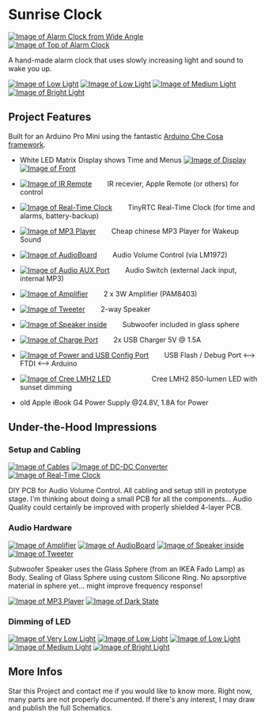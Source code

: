 Sunrise Clock
=============

[![Image of Alarm Clock from Wide Angle][i_wide]][wide]        
[![Image of Top of Alarm Clock][i_top]][top]

A hand-made alarm clock that uses slowly increasing light and sound to wake you up.

[![Image of Low Light][i_li4]][li4] 
[![Image of Low Light][i_li6]][li6] 
[![Image of Medium Light][i_li10]][li10] 
[![Image of Bright Light][i_li23]][li23]

## Project Features

Built for an Arduino Pro Mini using the fantastic [Arduino Che Cosa framework](http://github.com/mikaelpatel/Cosa).

  - White LED Matrix Display shows Time and Menus
   [![Image of Display][i_disp]][disp]    
   [![Image of Front][i_front]][front]

  - [![Image of IR Remote][i_remote]][remote]        IR recevier, Apple Remote (or others) for control

  - [![Image of Real-Time Clock][i_rtc]][rtc]        TinyRTC Real-Time Clock (for time and alarms, battery-backup)
  
  - [![Image of MP3 Player][i_mp3]][mp3]        Cheap chinese MP3 Player for Wakeup Sound

  - [![Image of AudioBoard][i_AudioBoard]][AudioBoard]        Audio Volume Control (via LM1972)

  - [![Image of Audio AUX Port][i_audio]][audio]        Audio Switch (external Jack input, internal MP3)

  - [![Image of Amplifier][i_amplifier]][amplifier]        2 x 3W Amplifier (PAM8403)

  - [![Image of Tweeter][i_tweeter]][tweeter]        2-way Speaker
  - [![Image of Speaker inside][i_speaker_inside]][speaker_inside]        Subwoofer included in glass sphere
 
  - [![Image of Charge Port][i_charge]][charge]        2x USB Charger 5V @ 1.5A

  - [![Image of Power and USB Config Port][i_power]][power]        USB Flash / Debug Port <--> FTDI <--> Arduino

  - [![Image of Cree LMH2 LED][i_cree_led]][cree_led]                     Cree LMH2 850-lumen LED with sunset dimming

  - old Apple iBook G4 Power Supply @24.8V, 1.8A for Power


## Under-the-Hood Impressions

### Setup and Cabling
[![Image of Cables][i_cables]][cables]
[![Image of DC-DC Converter][i_dc-dc-conv]][dc-dc-conv]
[![Image of Real-Time Clock][i_rtc]][rtc]

DIY PCB for Audio Volume Control. All cabling and setup still in prototype stage. I'm thinking about doing a small PCB for all the components... Audio Quality could certainly be improved with properly shielded 4-layer PCB.

### Audio Hardware
[![Image of Amplifier][i_amplifier]][amplifier]
[![Image of AudioBoard][i_AudioBoard]][AudioBoard]
[![Image of Speaker inside][i_speaker_inside]][speaker_inside]
[![Image of Tweeter][i_tweeter1]][tweeter1]

Subwoofer Speaker uses the Glass Sphere (from an IKEA Fado Lamp) as Body. Sealing of Glass Sphere using custom Silicone Ring. No apsorptive material in sphere yet... might improve frequency response!

[![Image of MP3 Player][i_mp3]][mp3]
[![Image of Dark State][i_dark]][dark]

### Dimming of LED
[![Image of Very Low Light][i_li4]][li4]
[![Image of Low Light][i_li5]][li5]
[![Image of Low Light][i_li6]][li6]
[![Image of Medium Light][i_li10]][li10]
[![Image of Bright Light][i_li23]][li23]

## More Infos
Star this Project and contact me if you would like to know more. Right now, many parts are not properly documented. If there's any interest, I may draw and publish the full Schematics.

[i_amplifier]: https://raw.githubusercontent.com/dgschwend/sunrise-clock/master/Documentation/Photos/Thumbs/amplifier.jpg
[amplifier]: https://github.com/dgschwend/sunrise-clock/blob/master/Documentation/Photos/amplifier.jpg
[i_audio]: https://raw.githubusercontent.com/dgschwend/sunrise-clock/master/Documentation/Photos/Thumbs/audio.jpg
[audio]: https://github.com/dgschwend/sunrise-clock/blob/master/Documentation/Photos/audio.jpg
[i_AudioBoard]: https://raw.githubusercontent.com/dgschwend/sunrise-clock/master/Documentation/Photos/Thumbs/AudioBoard.jpg
[AudioBoard]: https://github.com/dgschwend/sunrise-clock/blob/master/Documentation/Photos/AudioBoard.jpg
[i_cables]: https://raw.githubusercontent.com/dgschwend/sunrise-clock/master/Documentation/Photos/Thumbs/cables.jpg
[cables]: https://github.com/dgschwend/sunrise-clock/blob/master/Documentation/Photos/cables.jpg
[i_charge]: https://raw.githubusercontent.com/dgschwend/sunrise-clock/master/Documentation/Photos/Thumbs/charge.jpg
[charge]: https://github.com/dgschwend/sunrise-clock/blob/master/Documentation/Photos/charge.jpg
[i_cree_led]: https://raw.githubusercontent.com/dgschwend/sunrise-clock/master/Documentation/Photos/Thumbs/cree_led.jpg
[cree_led]: https://github.com/dgschwend/sunrise-clock/blob/master/Documentation/Photos/cree_led.jpg
[i_dark]: https://raw.githubusercontent.com/dgschwend/sunrise-clock/master/Documentation/Photos/Thumbs/dark.jpg
[dark]: https://github.com/dgschwend/sunrise-clock/blob/master/Documentation/Photos/dark.jpg
[i_dc-dc-conv]: https://raw.githubusercontent.com/dgschwend/sunrise-clock/master/Documentation/Photos/Thumbs/dc-dc-conv.jpg
[dc-dc-conv]: https://github.com/dgschwend/sunrise-clock/blob/master/Documentation/Photos/dc-dc-conv.jpg
[i_disp]: https://raw.githubusercontent.com/dgschwend/sunrise-clock/master/Documentation/Photos/Thumbs/disp.jpg
[disp]: https://github.com/dgschwend/sunrise-clock/blob/master/Documentation/Photos/disp.jpg
[i_front]: https://raw.githubusercontent.com/dgschwend/sunrise-clock/master/Documentation/Photos/Thumbs/front.jpg
[front]: https://github.com/dgschwend/sunrise-clock/blob/master/Documentation/Photos/front.jpg
[i_li4]: https://raw.githubusercontent.com/dgschwend/sunrise-clock/master/Documentation/Photos/Thumbs/li4.jpg
[li4]: https://github.com/dgschwend/sunrise-clock/blob/master/Documentation/Photos/li4.jpg
[i_li5]: https://raw.githubusercontent.com/dgschwend/sunrise-clock/master/Documentation/Photos/Thumbs/li5.jpg
[li5]: https://github.com/dgschwend/sunrise-clock/blob/master/Documentation/Photos/li5.jpg
[i_li6]: https://raw.githubusercontent.com/dgschwend/sunrise-clock/master/Documentation/Photos/Thumbs/li6.jpg
[li6]: https://github.com/dgschwend/sunrise-clock/blob/master/Documentation/Photos/li6.jpg
[i_li10]: https://raw.githubusercontent.com/dgschwend/sunrise-clock/master/Documentation/Photos/Thumbs/li10.jpg
[li10]: https://github.com/dgschwend/sunrise-clock/blob/master/Documentation/Photos/li10.jpg
[i_li23]: https://raw.githubusercontent.com/dgschwend/sunrise-clock/master/Documentation/Photos/Thumbs/li23.jpg
[li23]: https://github.com/dgschwend/sunrise-clock/blob/master/Documentation/Photos/li23.jpg
[i_mp3]: https://raw.githubusercontent.com/dgschwend/sunrise-clock/master/Documentation/Photos/Thumbs/mp3.jpg
[mp3]: https://github.com/dgschwend/sunrise-clock/blob/master/Documentation/Photos/mp3.jpg
[i_power]: https://raw.githubusercontent.com/dgschwend/sunrise-clock/master/Documentation/Photos/Thumbs/power.jpg
[power]: https://github.com/dgschwend/sunrise-clock/blob/master/Documentation/Photos/power.jpg
[i_remote]: https://raw.githubusercontent.com/dgschwend/sunrise-clock/master/Documentation/Photos/Thumbs/remote.jpg
[remote]: https://github.com/dgschwend/sunrise-clock/blob/master/Documentation/Photos/remote.jpg
[i_rtc]: https://raw.githubusercontent.com/dgschwend/sunrise-clock/master/Documentation/Photos/Thumbs/rtc.jpg
[rtc]: https://github.com/dgschwend/sunrise-clock/blob/master/Documentation/Photos/rtc.jpg
[i_speaker_inside]: https://raw.githubusercontent.com/dgschwend/sunrise-clock/master/Documentation/Photos/Thumbs/speaker_inside.jpg
[speaker_inside]: https://github.com/dgschwend/sunrise-clock/blob/master/Documentation/Photos/speaker_inside.jpg
[i_top]: https://raw.githubusercontent.com/dgschwend/sunrise-clock/master/Documentation/Photos/Thumbs/top.jpg
[top]: https://github.com/dgschwend/sunrise-clock/blob/master/Documentation/Photos/top.jpg
[i_tweeter]: https://raw.githubusercontent.com/dgschwend/sunrise-clock/master/Documentation/Photos/Thumbs/tweeter.jpg
[tweeter]: https://github.com/dgschwend/sunrise-clock/blob/master/Documentation/Photos/tweeter.jpg
[i_tweeter1]: https://raw.githubusercontent.com/dgschwend/sunrise-clock/master/Documentation/Photos/Thumbs/tweeter1.jpg
[tweeter1]: https://github.com/dgschwend/sunrise-clock/blob/master/Documentation/Photos/tweeter1.jpg
[i_wide]: https://raw.githubusercontent.com/dgschwend/sunrise-clock/master/Documentation/Photos/Thumbs/wide.jpg
[wide]: https://github.com/dgschwend/sunrise-clock/blob/master/Documentation/Photos/wide.jpg
